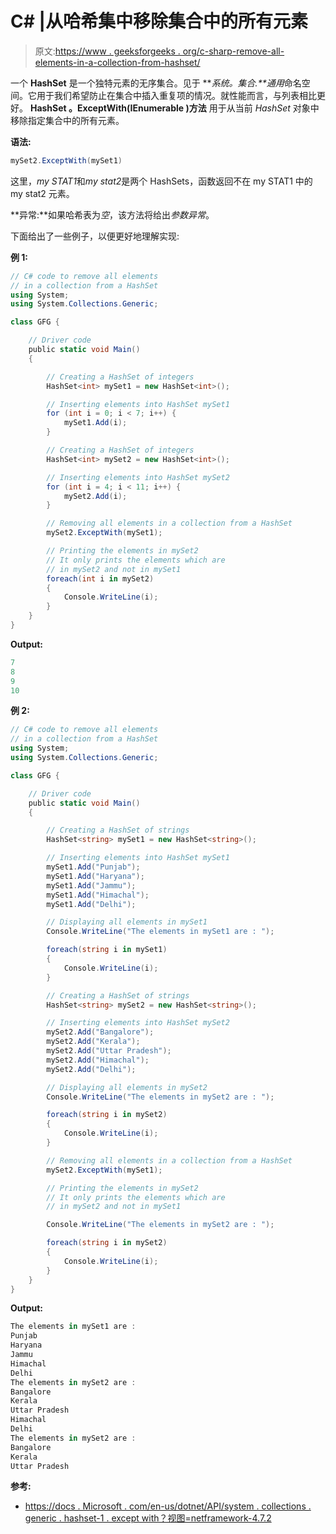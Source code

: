 # C# |从哈希集中移除集合中的所有元素

> 原文:[https://www . geeksforgeeks . org/c-sharp-remove-all-elements-in-a-collection-from-hashset/](https://www.geeksforgeeks.org/c-sharp-remove-all-elements-in-a-collection-from-a-hashset/)

一个 **HashSet** 是一个独特元素的无序集合。见于 ***系统。集合.**通用*命名空间。它用于我们希望防止在集合中插入重复项的情况。就性能而言，与列表相比更好。 **HashSet <t>。ExceptWith(IEnumerable <t>)方法</t></t>** 用于从当前 *HashSet* 对象中移除指定集合中的所有元素。

**语法:**

```cs
mySet2.ExceptWith(mySet1)

```

这里，*my STAT1*和*my stat2*是两个 HashSets，函数返回不在 my STAT1 中的 my stat2 元素。

**异常:**如果哈希表为*空*，该方法将给出*参数异常*。

下面给出了一些例子，以便更好地理解实现:

**例 1:**

```cs
// C# code to remove all elements
// in a collection from a HashSet
using System;
using System.Collections.Generic;

class GFG {

    // Driver code
    public static void Main()
    {

        // Creating a HashSet of integers
        HashSet<int> mySet1 = new HashSet<int>();

        // Inserting elements into HashSet mySet1
        for (int i = 0; i < 7; i++) {
            mySet1.Add(i);
        }

        // Creating a HashSet of integers
        HashSet<int> mySet2 = new HashSet<int>();

        // Inserting elements into HashSet mySet2
        for (int i = 4; i < 11; i++) {
            mySet2.Add(i);
        }

        // Removing all elements in a collection from a HashSet
        mySet2.ExceptWith(mySet1);

        // Printing the elements in mySet2
        // It only prints the elements which are
        // in mySet2 and not in mySet1
        foreach(int i in mySet2)
        {
            Console.WriteLine(i);
        }
    }
}
```

**Output:**

```cs
7
8
9
10

```

**例 2:**

```cs
// C# code to remove all elements
// in a collection from a HashSet
using System;
using System.Collections.Generic;

class GFG {

    // Driver code
    public static void Main()
    {

        // Creating a HashSet of strings
        HashSet<string> mySet1 = new HashSet<string>();

        // Inserting elements into HashSet mySet1
        mySet1.Add("Punjab");
        mySet1.Add("Haryana");
        mySet1.Add("Jammu");
        mySet1.Add("Himachal");
        mySet1.Add("Delhi");

        // Displaying all elements in mySet1
        Console.WriteLine("The elements in mySet1 are : ");

        foreach(string i in mySet1)
        {
            Console.WriteLine(i);
        }

        // Creating a HashSet of strings
        HashSet<string> mySet2 = new HashSet<string>();

        // Inserting elements into HashSet mySet2
        mySet2.Add("Bangalore");
        mySet2.Add("Kerala");
        mySet2.Add("Uttar Pradesh");
        mySet2.Add("Himachal");
        mySet2.Add("Delhi");

        // Displaying all elements in mySet2
        Console.WriteLine("The elements in mySet2 are : ");

        foreach(string i in mySet2)
        {
            Console.WriteLine(i);
        }

        // Removing all elements in a collection from a HashSet
        mySet2.ExceptWith(mySet1);

        // Printing the elements in mySet2
        // It only prints the elements which are
        // in mySet2 and not in mySet1

        Console.WriteLine("The elements in mySet2 are : ");

        foreach(string i in mySet2)
        {
            Console.WriteLine(i);
        }
    }
}
```

**Output:**

```cs
The elements in mySet1 are : 
Punjab
Haryana
Jammu
Himachal
Delhi
The elements in mySet2 are : 
Bangalore
Kerala
Uttar Pradesh
Himachal
Delhi
The elements in mySet2 are : 
Bangalore
Kerala
Uttar Pradesh

```

**参考:**

*   [https://docs . Microsoft . com/en-us/dotnet/API/system . collections . generic . hashset-1 . except with？视图=netframework-4.7.2](https://docs.microsoft.com/en-us/dotnet/api/system.collections.generic.hashset-1.exceptwith?view=netframework-4.7.2)